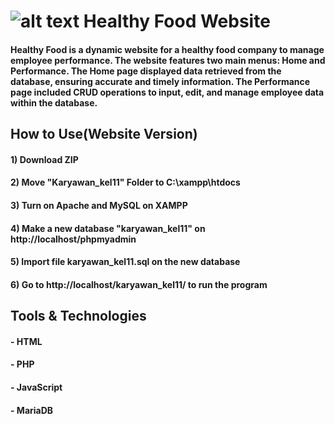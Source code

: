 # ![alt text](https://github.com/aliciasilvia/Portofolio_Project/blob/e3351a28ccbfec4296f92a48dce397bf1112b4da/Project2/Icon/HealtyFood.ico?raw=true) Healthy Food Website
#### Healthy Food is a dynamic website for a healthy food company to manage employee performance. The website features two main menus: Home and Performance. The Home page displayed data retrieved from the database, ensuring accurate and timely information. The Performance page included CRUD operations to input, edit, and manage employee data within the database.
## How to Use(Website Version)
#### 1) Download ZIP
#### 2) Move "Karyawan_kel11" Folder to C:\xampp\htdocs
#### 3) Turn on Apache and MySQL on XAMPP
#### 4) Make a new database "karyawan_kel11" on http://localhost/phpmyadmin
#### 5) Import file karyawan_kel11.sql on the new database
#### 6) Go to http://localhost/karyawan_kel11/ to run the program
## Tools & Technologies
#### - HTML
#### - PHP
#### - JavaScript
#### - MariaDB

